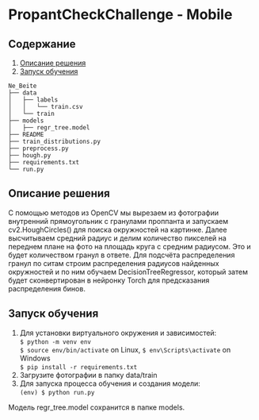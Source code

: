 # PropantCheckChallenge - Mobile
## Содержание
1. [Описание решения](#overview)
2. [Запуск обучения](#training)
```
Ne_Beite
├── data
│   ├── labels
│   │   └── train.csv
│   └── train
├── models
│   ├── regr_tree.model
├── README
├── train_distributions.py
├── preprocess.py
├── hough.py
├── requirements.txt
└── run.py
```
## Описание решения <a name="overview"></a> 
 С помощью методов из OpenCV мы вырезаем из фотографии внутренний прямоугольник с гранулами проппанта и запускаем cv2.HoughCircles() для поиска окружностей на картинке. Далее высчитываем средний радиус и делим количество пикселей на переднем плане на фото на площадь круга с средним радиусом. Это и будет количеством гранул в ответе. 
 Для подсчёта распределения гранул по ситам строим распределения радиусов найденных окружностей и по ним обучаем DecisionTreeRegressor, который затем будет сконвертирован в нейронку Torch для предсказания распределения бинов.

## Запуск обучения <a name="training"></a>
1. Для установки виртуального окружения и зависимостей:\
```$ python -m venv env```  
```$ source env/bin/activate```  on Linux, ```$ env\Scripts\activate``` on Windows  
```$ pip install -r requirements.txt```  
2. Загрузите фотографии в папку data/train
3. Для запуска процесса обучения и создания модели:\
```(env) $ python run.py```

Модель regr_tree.model сохранится в папке models.
